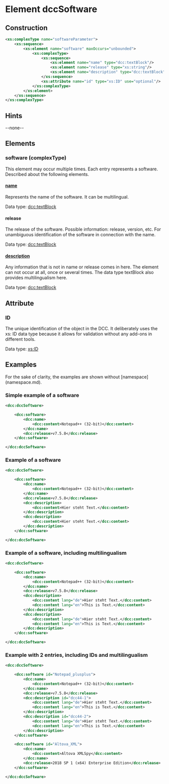 # Element dccSoftware


## Construction
```xml
<xs:complexType name="softwareParameter">
    <xs:sequence>
        <xs:element name="software" maxOccurs="unbounded">
            <xs:complexType>
                <xs:sequence>
                    <xs:element name="name" type="dcc:textBlock"/>
                    <xs:element name="release" type="xs:string"/>
                    <xs:element name="description" type="dcc:textBlock" minOccurs="0" maxOccurs="unbounded" />
                </xs:sequence>
                <xs:attribute name="id" type="xs:ID" use="optional"/>
            </xs:complexType>
        </xs:element>
    </xs:sequence>
</xs:complexType>
```

## Hints
--none--

## Elements

### software (complexType)
This element may occur multiple times. Each entry represents a software. Described about the following elements.

#### [name](../complexTypes/textBlock.md)
Represents the name of the software. It can be multilingual.

Data type: [dcc:textBlock](../complexTypes/textBlock.md)

#### release
The release of the software. Possible information: release, version, etc. For unambiguous identification of the software in connection with the name.

Data type: [dcc:textBlock](../complexTypes/textBlock.md)

#### [description](../complexTypes/textBlock.md)
Any information that is not in name or release comes in here. The element can not occur at all, once or several times. The data type textBlock also provides multilingualism here.

Data type: [dcc:textBlock](../complexTypes/textBlock.md)

## Attribute

### ID
The unique identification of the object in the DCC. It deliberately uses the xs: ID data type because it allows for validation without any add-ons in different tools.

Data type: [xs:ID](../xsd/xs-ID.md)

## Examples
For the sake of clarity, the examples are shown without [namespace] (namespace.md).

### Simple example of a software
```xml
<dcc:dccSoftware>

    <dcc:software>
        <dcc:name>
            <dcc:content>Notepad++ (32-bit)</dcc:content>
        </dcc:name>
        <dcc:release>v7.5.8</dcc:release>
    </dcc:software>

</dcc:dccSoftware>
```

### Example of a software
```xml
<dcc:dccSoftware>

    <dcc:software>
        <dcc:name>
            <dcc:content>Notepad++ (32-bit)</dcc:content>
        </dcc:name>
        <dcc:release>v7.5.8</dcc:release>
        <dcc:description>
            <dcc:content>Hier steht Text.</dcc:content>
        </dcc:description>
        <dcc:description>
            <dcc:content>Hier steht Text.</dcc:content>
        </dcc:description>
    </dcc:software>

</dcc:dccSoftware>
```

### Example of a software, including multilingualism
```xml
<dcc:dccSoftware>

    <dcc:software>
        <dcc:name>
            <dcc:content>Notepad++ (32-bit)</dcc:content>
        </dcc:name>
        <dcc:release>v7.5.8</dcc:release>
        <dcc:description>
            <dcc:content lang="de">Hier steht Text.</dcc:content>
            <dcc:content lang="en">This is Text.</dcc:content>
        </dcc:description>
        <dcc:description>
            <dcc:content lang="de">Hier steht Text.</dcc:content>
            <dcc:content lang="en">This is Text.</dcc:content>
        </dcc:description>
    </dcc:software>

</dcc:dccSoftware>
```

### Example with 2 entries, including IDs and multilingualism
```xml
<dcc:dccSoftware>

    <dcc:software id="Notepad_plusplus">
        <dcc:name>
            <dcc:content>Notepad++ (32-bit)</dcc:content>
        </dcc:name>
        <dcc:release>v7.5.8</dcc:release>
        <dcc:description id="dcc44-1">
            <dcc:content lang="de">Hier steht Text.</dcc:content>
            <dcc:content lang="en">This is Text.</dcc:content>
        </dcc:description>
        <dcc:description id="dcc44-2">
            <dcc:content lang="de">Hier steht Text.</dcc:content>
            <dcc:content lang="en">This is Text.</dcc:content>
        </dcc:description>
    </dcc:software>

    <dcc:software id="Altova_XML">
        <dcc:name>
            <dcc:content>Altova XMLSpy</dcc:content>
        </dcc:name>
        <dcc:release>2018 SP 1 (x64) Enterprise Edition</dcc:release>
    </dcc:software>

</dcc:dccSoftware>
```


